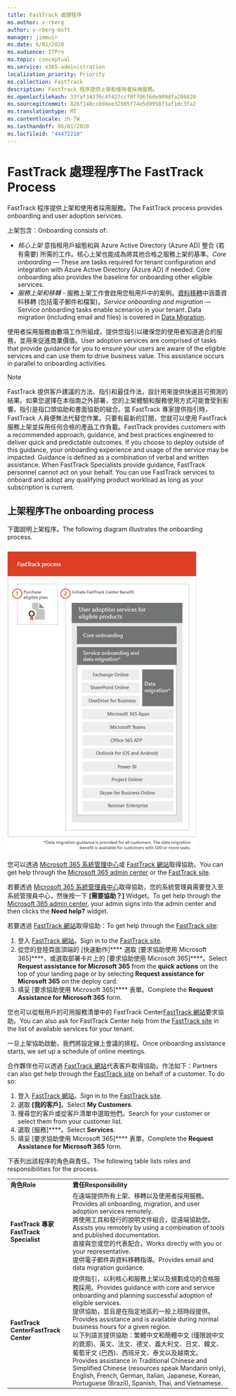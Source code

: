 ```yaml
---
title: FastTrack 處理程序
ms.author: v-rberg
author: v-rberg-msft
manager: jimmuir
ms.date: 6/01/2020
ms.audience: ITPro
ms.topic: conceptual
ms.service: o365-administration
localization_priority: Priority
ms.collection: FastTrack
description: FastTrack 程序提供上架和使用者採用服務。
ms.openlocfilehash: 33faf34376c4f427ccf0f706f6de909dfa286820
ms.sourcegitcommit: 826f140cc0ddee32005f74e5d995073af1dc3fa2
ms.translationtype: MT
ms.contentlocale: zh-TW
ms.lasthandoff: 06/01/2020
ms.locfileid: "44472210"
---
```

# <a name="the-fasttrack-process"></a><span data-ttu-id="689f7-103">FastTrack 處理程序</span><span class="sxs-lookup"><span data-stu-id="689f7-103">The FastTrack Process</span></span>

<span data-ttu-id="689f7-104">FastTrack 程序提供上架和使用者採用服務。</span><span class="sxs-lookup"><span data-stu-id="689f7-104">The FastTrack process provides onboarding and user adoption services.</span></span> 
  
<span data-ttu-id="689f7-105">上架包含︰</span><span class="sxs-lookup"><span data-stu-id="689f7-105">Onboarding consists of:</span></span>
  
- <span data-ttu-id="689f7-p101">*核心上架*  意指租用戶組態和與 Azure Active Directory (Azure AD) 整合 (若有需要) 所需的工作。核心上架也能成為將其他合格之服務上架的基準。</span><span class="sxs-lookup"><span data-stu-id="689f7-p101">*Core onboarding* — These are tasks required for tenant configuration and integration with Azure Active Directory (Azure AD) if needed. Core onboarding also provides the baseline for onboarding other eligible services.</span></span> 
- <span data-ttu-id="689f7-p102">*服務上架和移轉* - 服務上架工作會啟用您租用戶中的案例。[資料移轉](O365-data-migration.md)中涵蓋資料移轉 (包括電子郵件和檔案)。</span><span class="sxs-lookup"><span data-stu-id="689f7-p102">*Service onboarding and migration* — Service onboarding tasks enable scenarios in your tenant. Data migration (including email and files) is covered in [Data Migration](O365-data-migration.md).</span></span> 
    
<span data-ttu-id="689f7-p103">使用者採用服務由數項工作所組成，提供您指引以確保您的使用者知道適合的服務，並用來促進商業價值。</span><span class="sxs-lookup"><span data-stu-id="689f7-p103">User adoption services are comprised of tasks that provide guidance for you to ensure your users are aware of the eligible services and can use them to drive business value. This assistance occurs in parallel to onboarding activities.</span></span>
  
> [!NOTE]
> <span data-ttu-id="689f7-p104">FastTrack 提供客戶建議的方法、指引和最佳作法，設計用來提供快速且可預測的結果。如果您選擇在本指南之外部署，您的上架體驗和服務使用方式可能會受到影響。指引是指口頭協助和書面協助的組合。當 FastTrack 專家提供指引時，FastTrack 人員便無法代替您作業。只要有最新的訂閱，您就可以使用 FastTrack 服務上架並採用任何合格的產品工作負載。</span><span class="sxs-lookup"><span data-stu-id="689f7-p104">FastTrack provides customers with a recommended approach, guidance, and best practices engineered to deliver quick and predictable outcomes. If you choose to deploy outside of this guidance, your onboarding experience and usage of the service may be impacted. Guidance is defined as a combination of verbal and written assistance. When FastTrack Specialists provide guidance, FastTrack personnel cannot act on your behalf. You can use FastTrack services to onboard and adopt any qualifying product workload as long as your subscription is current.</span></span> 
  
## <a name="the-onboarding-process"></a><span data-ttu-id="689f7-117">上架程序</span><span class="sxs-lookup"><span data-stu-id="689f7-117">The onboarding process</span></span>

<span data-ttu-id="689f7-118">下圖說明上架程序。</span><span class="sxs-lookup"><span data-stu-id="689f7-118">The following diagram illustrates the onboarding process.</span></span>
  
![使用上架權益的時間表](media/o365-onboarding-timeline-m365-apps.png)
  
<span data-ttu-id="689f7-120">您可以透過 [Microsoft 365 系統管理中心](https://go.microsoft.com/fwlink/?linkid=2032704)或 [FastTrack 網站](https://go.microsoft.com/fwlink/?linkid=780698)取得協助。</span><span class="sxs-lookup"><span data-stu-id="689f7-120">You can get help through the [Microsoft 365 admin center](https://go.microsoft.com/fwlink/?linkid=2032704) or the [FastTrack site](https://go.microsoft.com/fwlink/?linkid=780698).</span></span> 

<span data-ttu-id="689f7-121">若要透過 [Microsoft 365 系統管理員中心](https://go.microsoft.com/fwlink/?linkid=2032704)取得協助，您的系統管理員需要登入至系統管理員中心，然後按一下 **[需要協助？]** Widget。</span><span class="sxs-lookup"><span data-stu-id="689f7-121">To get help through the [Microsoft 365 admin center](https://go.microsoft.com/fwlink/?linkid=2032704), your admin signs into the admin center and then clicks the **Need help?** widget.</span></span> 

<span data-ttu-id="689f7-122">若要透過 [FastTrack 網站](https://go.microsoft.com/fwlink/?linkid=780698)取得協助：</span><span class="sxs-lookup"><span data-stu-id="689f7-122">To get help through the [FastTrack site](https://go.microsoft.com/fwlink/?linkid=780698):</span></span> 
1.    <span data-ttu-id="689f7-123">登入 [FastTrack 網站](https://go.microsoft.com/fwlink/?linkid=780698)。</span><span class="sxs-lookup"><span data-stu-id="689f7-123">Sign in to the [FastTrack site](https://go.microsoft.com/fwlink/?linkid=780698).</span></span> 
2.    <span data-ttu-id="689f7-124">從您的登陸頁面頂端的 [快速動作]\*\*\*\* 選取 [要求協助使用 Microsoft 365]\*\*\*\*，或選取部署卡片上的 [要求協助使用 Microsoft 365]\*\*\*\*。</span><span class="sxs-lookup"><span data-stu-id="689f7-124">Select **Request assistance for Microsoft 365** from the **quick actions** on the top of your landing page or by selecting **Request assistance for Microsoft 365** on the deploy card.</span></span>
3.    <span data-ttu-id="689f7-125">填妥 [要求協助使用 Microsoft 365]\*\*\*\* 表單。</span><span class="sxs-lookup"><span data-stu-id="689f7-125">Complete the **Request Assistance for Microsoft 365** form.</span></span> 
  
 <span data-ttu-id="689f7-126">您也可以從租用戶的可用服務清單中的 FastTrack Center[FastTrack 網站](https://go.microsoft.com/fwlink/?linkid=780698)要求協助。</span><span class="sxs-lookup"><span data-stu-id="689f7-126">You can also ask for FastTrack Center help from the [FastTrack site](https://go.microsoft.com/fwlink/?linkid=780698) in the list of available services for your tenant.</span></span> 
    
 <span data-ttu-id="689f7-127">一旦上架協助啟動，我們將設定線上會議的排程。</span><span class="sxs-lookup"><span data-stu-id="689f7-127">Once onboarding assistance starts, we set up a schedule of online meetings.</span></span>
    
<span data-ttu-id="689f7-p105">合作夥伴也可以透過 [FastTrack 網站](https://go.microsoft.com/fwlink/?linkid=780698)代表客戶取得協助。作法如下：</span><span class="sxs-lookup"><span data-stu-id="689f7-p105">Partners can also get help through the [FastTrack site](https://go.microsoft.com/fwlink/?linkid=780698) on behalf of a customer. To do so:</span></span>
1.    <span data-ttu-id="689f7-130">登入 [FastTrack 網站](https://go.microsoft.com/fwlink/?linkid=780698)。</span><span class="sxs-lookup"><span data-stu-id="689f7-130">Sign in to the [FastTrack site](https://go.microsoft.com/fwlink/?linkid=780698).</span></span> 
2.    <span data-ttu-id="689f7-131">選取 **[我的客戶]**。</span><span class="sxs-lookup"><span data-stu-id="689f7-131">Select **My Customers**.</span></span>
3.    <span data-ttu-id="689f7-132">搜尋您的客戶或從客戶清單中選取他們。</span><span class="sxs-lookup"><span data-stu-id="689f7-132">Search for your customer or select them from your customer list.</span></span>
4.    <span data-ttu-id="689f7-133">選取 [服務]\*\*\*\*。</span><span class="sxs-lookup"><span data-stu-id="689f7-133">Select **Services**.</span></span>
5.    <span data-ttu-id="689f7-134">填妥 [要求協助使用 Microsoft 365]\*\*\*\* 表單。</span><span class="sxs-lookup"><span data-stu-id="689f7-134">Complete the **Request Assistance for Microsoft 365** form.</span></span> 

<span data-ttu-id="689f7-135">下表列出該程序的角色與責任。</span><span class="sxs-lookup"><span data-stu-id="689f7-135">The following table lists roles and responsibilities for the process.</span></span>
    
|||
|:-----|:-----|
|<span data-ttu-id="689f7-136">**角色**</span><span class="sxs-lookup"><span data-stu-id="689f7-136">**Role**</span></span> <br/> |<span data-ttu-id="689f7-137">**責任**</span><span class="sxs-lookup"><span data-stu-id="689f7-137">**Responsibility**</span></span> <br/> |
|<span data-ttu-id="689f7-138">**FastTrack 專家**</span><span class="sxs-lookup"><span data-stu-id="689f7-138">**FastTrack Specialist**</span></span> <br/> |<span data-ttu-id="689f7-139">在遠端提供所有上架、移轉以及使用者採用服務。</span><span class="sxs-lookup"><span data-stu-id="689f7-139">Provides all onboarding, migration, and user adoption services remotely.</span></span>  <br/> <span data-ttu-id="689f7-140">將使用工具和發行的說明文件組合，從遠端協助您。</span><span class="sxs-lookup"><span data-stu-id="689f7-140">Assists you remotely by using a combination of tools and published documentation.</span></span> <br/> <span data-ttu-id="689f7-141">直接與您或您的代表配合。</span><span class="sxs-lookup"><span data-stu-id="689f7-141">Works directly with you or your representative.</span></span> <br/> <span data-ttu-id="689f7-142">提供電子郵件與資料移轉指導。</span><span class="sxs-lookup"><span data-stu-id="689f7-142">Provides email and data migration guidance.</span></span>|
|<span data-ttu-id="689f7-143">**FastTrack Center**</span><span class="sxs-lookup"><span data-stu-id="689f7-143">**FastTrack Center**</span></span>  <br/> |<span data-ttu-id="689f7-144">提供指引，以利核心和服務上架以及規劃成功的合格服務採用。</span><span class="sxs-lookup"><span data-stu-id="689f7-144">Provides guidance with core and service onboarding and planning successful adoption of eligible services.</span></span>  <br/> <span data-ttu-id="689f7-145">提供協助，並且是在指定地區的一般上班時段提供。</span><span class="sxs-lookup"><span data-stu-id="689f7-145">Provides assistance and is available during normal business hours for a given region.</span></span> <br/> <span data-ttu-id="689f7-146">以下列語言提供協助：繁體中文和簡體中文 (僅限說中文的資源)、英文、法文、德文、義大利文、日文、韓文、葡萄牙文 (巴西)、西班牙文、泰文以及越南文。</span><span class="sxs-lookup"><span data-stu-id="689f7-146">Provides assistance in Traditional Chinese and Simplified Chinese (resources speak Mandarin only), English, French, German, Italian, Japanese, Korean, Portuguese (Brazil), Spanish, Thai, and Vietnamese.</span></span>|
